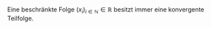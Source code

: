 Eine beschränkte Folge $(x_i)_{i \in \mathbb{N}} \in \mathbb{R}$ besitzt immer eine konvergente Teilfolge.